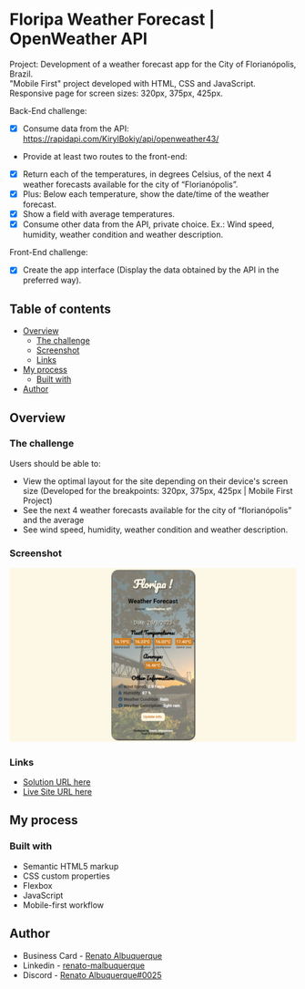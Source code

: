 # Floripa Weather Forecast | OpenWeather API

Project: Development of a weather forecast app for the City of Florianópolis, Brazil. <br>
"Mobile First" project developed with HTML, CSS and JavaScript. Responsive page for screen sizes: 320px, 375px, 425px.

Back-End challenge: 
- [x] Consume data from the API: https://rapidapi.com/KirylBokiy/api/openweather43/
- Provide at least two routes to the front-end: 
- [x] Return each of the temperatures, in degrees Celsius, of the next 4 weather forecasts available for the city of “Florianópolis”.
- [x] Plus: Below each temperature, show the date/time of the weather forecast.
- [x] Show a field with average temperatures.
- [x] Consume other data from the API, private choice. Ex.: Wind speed, humidity, weather condition and weather description.

Front-End challenge:
- [x] Create the app interface (Display the data obtained by the API in the preferred way).

## Table of contents

- [Overview](#overview)
  - [The challenge](#the-challenge)
  - [Screenshot](#screenshot)
  - [Links](#links)
- [My process](#my-process)
  - [Built with](#built-with)
- [Author](#author)

## Overview

### The challenge

Users should be able to:

- View the optimal layout for the site depending on their device's screen size (Developed for the breakpoints: 320px, 375px, 425px | Mobile First Project)
- See the next 4 weather forecasts available for the city of “florianópolis” and the average
- See wind speed, humidity, weather condition and weather description.

### Screenshot

![screenshot](assets/screencapture-floripa-weather-forecast-api.png)

### Links

- [Solution URL here](https://github.com/renato-albuquerque/floripa_weather_forecast-api)
- [Live Site URL here](https://floripa-weather-forecast-api.vercel.app/)

## My process

### Built with

- Semantic HTML5 markup
- CSS custom properties
- Flexbox
- JavaScript
- Mobile-first workflow

## Author

- Business Card - [Renato Albuquerque](https://rma-contacts.vercel.app/)
- Linkedin - [renato-malbuquerque](https://www.linkedin.com/in/renato-malbuquerque/)
- Discord - [Renato Albuquerque#0025](https://discordapp.com/users/992621595547938837)
